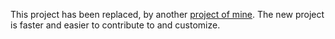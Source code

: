 This project has been replaced, by another [project of mine](https://github.com/objectiveSquid/C3).
The new project is faster and easier to contribute to and customize.
